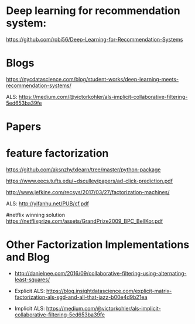 # Deep learning for recommendation system: 
https://github.com/robi56/Deep-Learning-for-Recommendation-Systems
# Blogs
https://nycdatascience.com/blog/student-works/deep-learning-meets-recommendation-systems/

ALS: https://medium.com/@victorkohler/als-implicit-collaborative-filtering-5ed653ba39fe

# Papers

# feature factorization 
https://github.com/aksnzhy/xlearn/tree/master/python-package

https://www.eecs.tufts.edu/~dsculley/papers/ad-click-prediction.pdf

http://www.jefkine.com/recsys/2017/03/27/factorization-machines/

ALS: http://yifanhu.net/PUB/cf.pdf

#netflix winning solution
https://netflixprize.com/assets/GrandPrize2009_BPC_BellKor.pdf

# Other Factorization Implementations and Blog
* http://danielnee.com/2016/09/collaborative-filtering-using-alternating-least-squares/

* Explicit ALS: https://blog.insightdatascience.com/explicit-matrix-factorization-als-sgd-and-all-that-jazz-b00e4d9b21ea

* Implicit ALS: https://medium.com/@victorkohler/als-implicit-collaborative-filtering-5ed653ba39fe
